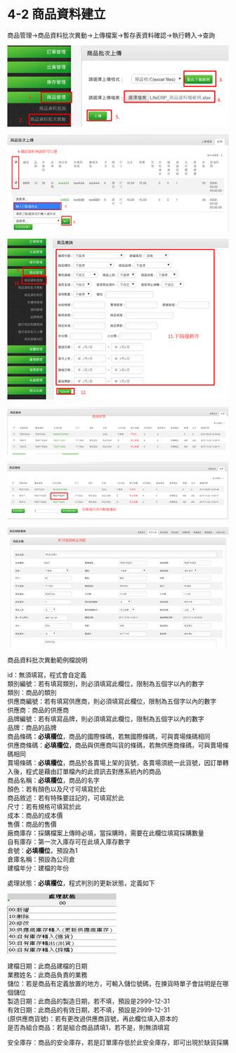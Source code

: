 # 4-2 商品資料建立

商品管理→商品資料批次異動→上傳檔案→暫存表資料確認→執行轉入→查詢

![](../.gitbook/assets/image%20%2865%29.png)

![](../.gitbook/assets/image%20%2823%29.png)

![](../.gitbook/assets/image%20%2813%29.png)

![](../.gitbook/assets/image%20%2872%29.png)

![](../.gitbook/assets/image%20%28193%29.png)

![](../.gitbook/assets/image%20%2819%29.png)

商品資料批次異動範例檔說明

id：無須填寫，程式會自定義  
 類別編號：若有填寫類別，則必須填寫此欄位，限制為五個字以內的數字  
 類別：商品的類別  
 供應商編號：若有填寫供應商，則必須填寫此欄位，限制為五個字以內的數字  
 供應商：商品的供應商  
 品牌編號：若有填寫品牌，則必須填寫此欄位，限制為五個字以內的數字  
 品牌：商品的品牌  
 商品條碼：**必填欄位**，商品的國際條碼，若無國際條碼，可與賣場條碼相同  
 供應商條碼：**必填欄位**，商品與供應商叫貨的條碼，若無供應商條碼，可與賣場條碼相同  
 賣場條碼：**必填欄位**，商品於各賣場上架的貨號，各賣場須統一此貨號，因訂單轉入後，程式是藉由訂單檔內的此資訊去對應系統內的商品  
 商品名稱：**必填欄位**，商品的名字  
 顏色：若有顏色以及尺寸可填寫於此  
 商品敘述：若有特殊要註記的，可填寫於此  
 尺寸：若有規格可填寫於此  
 成本：商品的成本價  
 售價：商品的售價  
 廠商庫存：採購檔案上傳時必填，當採購時，需要在此欄位填寫採購數量  
 自有庫存：第一次入庫存可在此填入庫存數字  
 倉號：**必填欄位**，預設為1  
 倉庫名稱：預設為公司倉  
 建檔年分：建檔的年份

處理狀態：**必填欄位**，程式判別的更新狀態，定義如下

![](../.gitbook/assets/image%20%2836%29.png)

建檔日期：此商品建檔的日期  
 業務姓名：此商品負責的業務  
 儲位：若是商品有定義放置的地方，可輸入儲位號碼，在揀貨時單子會註明是在哪個儲位  
 製造日期：此商品的製造日期，若不填，預設是2999-12-31  
 有效日期：此商品的有效日期，若不填，預設是2999-12-31  
 \(原供應商貨號\)：若有更改過供應商貨號，再此欄位填入原本的  
 是否為組合商品：若是組合商品請填1，若不是，則無須填寫

安全庫存：商品的安全庫存，若是訂單庫存低於此安全庫存，即可出現於缺貨採購  


